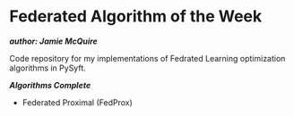 # Federated Algorithm of the Week

***author: Jamie McQuire***

Code repository for my implementations of Fedrated Learning optimization algorithms in PySyft. 

***Algorithms Complete***

* Federated Proximal (FedProx)
